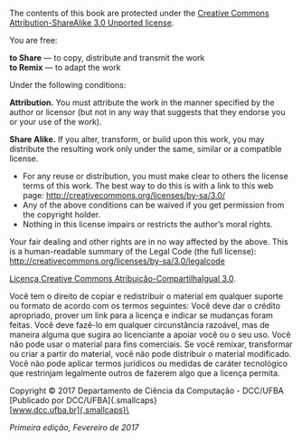 The contents of this book are protected under the [Creative Commons
Attribution-ShareAlike 3.0 Unported license](http://creativecommons.org/licenses/by-sa/3.0).

You are free:

**to Share** — to copy, distribute and transmit the work  
**to Remix** — to adapt the work

Under the following conditions:

**Attribution.** You must attribute the work in the manner specified by the
author or licensor (but not in any way that suggests that they endorse you or
your use of the work).

**Share Alike.** If you alter, transform, or build upon this work, you may
distribute the resulting work only under the same, similar or a compatible
license.

* For any reuse or distribution, you must make clear to others the license
  terms of this work. The best way to do this is with a link to this web page:
  <http://creativecommons.org/licenses/by-sa/3.0/>
* Any of the above conditions can be waived if you get permission from the
  copyright holder.
* Nothing in this license impairs or restricts the author’s moral rights.

Your fair dealing and other rights are in no way affected by the above. This is
a human-readable summary of the Legal Code (the full license):
<http://creativecommons.org/licenses/by-sa/3.0/legalcode>

[Licença Creative Commons Atribuição-CompartilhaIgual 3.0](http://creativecommons.org/licenses/by-sa/3.0).

Você tem o direito de copiar e redistribuir o material em qualquer suporte ou
formato de acordo com os termos seguintes: Você deve dar o crédito
apropriado, prover um link para a licença e indicar se mudanças foram
feitas. Você deve fazê-lo em qualquer circunstância razoável, mas de
maneira alguma que sugira ao licenciante a apoiar você ou o seu uso.
Você não pode usar o material para fins comerciais. Se você remixar,
transformar ou criar a partir do material, você não pode distribuir o
material modificado. Você não pode aplicar termos jurídicos ou medidas
de caráter tecnológico que restrinjam legalmente outros de fazerem algo
que a licença permita.

Copyright © 2017 Departamento de Ciência da Computação - DCC/UFBA\
[Publicado por DCC/UFBA]{.smallcaps}\
[www.dcc.ufba.br]{.smallcaps}\

*Primeira edição, Fevereiro de 2017*
